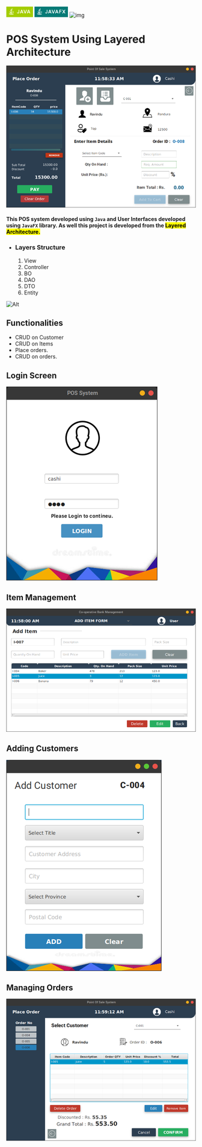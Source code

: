 ![img](./src/view/assets/images/java.png) ![img](./src/view/assets/images/javaFX.png) ![img](https://img.shields.io/badge/MySQL-005C84?style=for-the-badge&logo=mysql&logoColor=white)

# POS System Using Layered Architecture
![imag](./src/view/assets/images/Screenshot%20from%202022-09-07%2011-58-34.png)

#### This POS system developed using <code>Java</code> and User Interfaces developed using <code>JavaFX</code> library. As well this project is developed from the <mark>Layered Architecture. </mark>

* ### Layers Structure
   1. View
   2. Controller
   3. BO
   4. DAO
   5. DTO
   6. Entity

![Alt](https://repobeats.axiom.co/api/embed/fc6425a6650ca55367caeed582475374ff539593.svg "Repobeats analytics image")

## Functionalities

* CRUD on Customer
* CRUD on Items
* Place orders.
* CRUD on orders.

## Login Screen

![img](./src/view/assets/images/Screenshot%20from%202022-09-07%2011-57-22.png)

## Item Management

![img](./src/view/assets/images/Screenshot%20from%202022-09-07%2011-58-01.png)

## Adding Customers

![img](./src/view/assets/images/Screenshot%20from%202022-09-07%2011-58-45.png)

## Managing Orders

![img](./src/view/assets/images/Screenshot%20from%202022-09-07%2011-59-13.png)